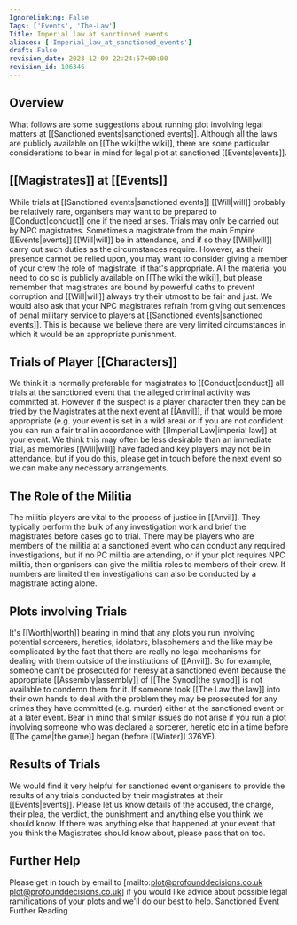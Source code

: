 ```yaml
---
IgnoreLinking: False
Tags: ['Events', 'The-Law']
Title: Imperial law at sanctioned events
aliases: ['Imperial_law_at_sanctioned_events']
draft: False
revision_date: 2023-12-09 22:24:57+00:00
revision_id: 106346
---
```


## Overview
What follows are some suggestions about running plot involving legal matters at [[Sanctioned events|sanctioned events]]. Although all the laws are publicly available on [[The wiki|the wiki]], there are some particular considerations to bear in mind for legal plot at sanctioned [[Events|events]].
## [[Magistrates]] at [[Events]]
While trials at [[Sanctioned events|sanctioned events]] [[Will|will]] probably be relatively rare, organisers may want to be prepared to [[Conduct|conduct]] one if the need arises. Trials may only be carried out by NPC magistrates. Sometimes a magistrate from the main Empire [[Events|events]] [[Will|will]] be in attendance, and if so they [[Will|will]] carry out such duties as the circumstances require. However, as their presence cannot be relied upon, you may want to consider giving a member of your crew the role of magistrate, if that's appropriate. All the material you need to do so is publicly available on [[The wiki|the wiki]], but please remember that magistrates are bound by powerful oaths to prevent corruption and [[Will|will]] always try their utmost to be fair and just. We would also ask that your NPC magistrates refrain from giving out sentences of penal military service to players at [[Sanctioned events|sanctioned events]]. This is because we believe there are very limited circumstances in which it would be an appropriate punishment.
## Trials of Player [[Characters]]
We think it is normally preferable for magistrates to [[Conduct|conduct]] all trials at the sanctioned event that the alleged criminal activity was committed at. However if the suspect is a player character then they can be tried by the Magistrates at the next event at [[Anvil]], if that would be more appropriate (e.g. your event is set in a wild area) or if you are not confident you can run a fair trial in accordance with [[Imperial Law|imperial law]] at your event. We think this may often be less desirable than an immediate trial, as memories [[Will|will]] have faded and key players may not be in attendance, but if you do this, please get in touch before the next event so we can make any necessary arrangements.
## The Role of the Militia
The militia players are vital to the process of justice in [[Anvil]]. They typically perform the bulk of any investigation work and brief the magistrates before cases go to trial. There may be players who are members of the militia at a sanctioned event who can conduct any required investigations, but if no PC militia are attending, or if your plot requires NPC militia, then organisers can give the militia roles to members of their crew. If numbers are limited then investigations can also be conducted by a magistrate acting alone.
## Plots involving Trials
It's [[Worth|worth]] bearing in mind that any plots you run involving potential sorcerers, heretics, idolators, blasphemers and the like may be complicated by the fact that there are really no legal mechanisms for dealing with them outside of the institutions of [[Anvil]]. So for example, someone can't be prosecuted for heresy at a sanctioned event because the appropriate [[Assembly|assembly]] of [[The Synod|the synod]] is not available to condemn them for it. If someone took [[The Law|the law]] into their own hands to deal with the problem they may be prosecuted for any crimes they have committed (e.g. murder) either at the sanctioned event or at a later event.
Bear in mind that similar issues do not arise if you run a plot involving someone who was declared a sorcerer, heretic etc in a time before [[The game|the game]] began (before [[Winter]] 376YE).
## Results of Trials
We would find it very helpful for sanctioned event organisers to provide the results of any trials conducted by their magistrates at their [[Events|events]]. Please let us know details of the accused, the charge, their plea, the verdict, the punishment and anything else you think we should know. If there was anything else that happened at your event that you think the Magistrates should know about, please pass that on too.
## Further Help
Please get in touch by email to [mailto:plot@profounddecisions.co.uk plot@profounddecisions.co.uk] if you would like advice about possible legal ramifications of your plots and we'll do our best to help.
Sanctioned Event Further Reading